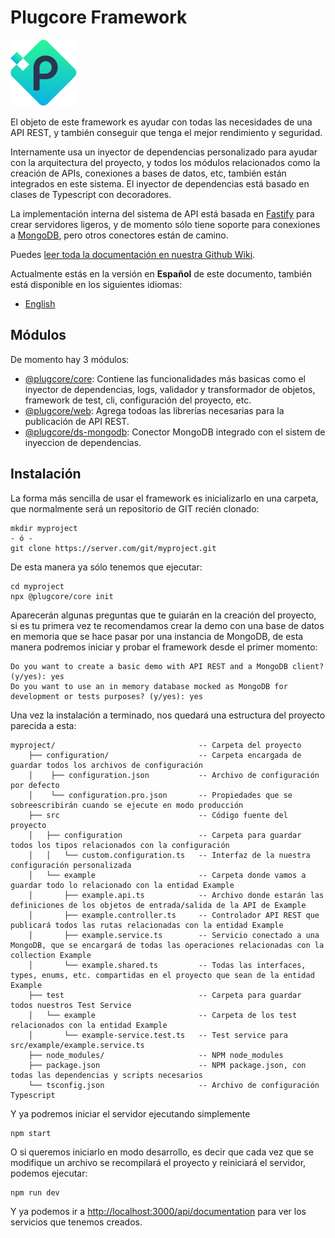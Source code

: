  
# Plugcore Framework
 
![plugcore.com](_docs/logo.png?raw=true "plugcore.com")
 
El objeto de este framework es ayudar con todas las necesidades de una API REST, y también conseguir que tenga el mejor rendimiento y seguridad.
 
Internamente usa un inyector de dependencias personalizado para ayudar con la arquitectura del proyecto, y todos los módulos relacionados como la creación de APIs, conexiones a bases de datos, etc, también están integrados en este sistema. El inyector de dependencias está basado en clases de Typescript con decoradores.
 
La implementación interna del sistema de API está basada en [Fastify](https://www.fastify.io/) para crear servidores ligeros, y de momento sólo tiene soporte para conexiones a [MongoDB](https://www.mongodb.com), pero otros conectores están de camino.
 
Puedes [leer toda la documentación en nuestra Github Wiki](https://github.com/plugcore/plug/wiki/%C3%8Dndice).
 
Actualmente estás en la versión en __Español__ de este documento, también está disponible en los siguientes idiomas: 
- [English](https://github.com/plugcore/plug/)
 
## Módulos
 
De momento hay 3 módulos:
- [@plugcore/core](https://www.npmjs.com/package/@plugcore/core): Contiene las funcionalidades más basicas como el inyector de dependencias, logs, validador y transformador de objetos, framework de test, cli, configuración del proyecto, etc.
- [@plugcore/web](https://www.npmjs.com/package/@plugcore/web): Agrega todoas las librerías necesarias para la publicación de API REST.
- [@plugcore/ds-mongodb](https://www.npmjs.com/package/@plugcore/ds-mongodb): Conector MongoDB integrado con el sistem de inyeccion de dependencias.
 
## Instalación
 
La forma más sencilla de usar el framework es inicializarlo en una carpeta, que normalmente será un repositorio de GIT recién clonado:
 
```
mkdir myproject
- ó -
git clone https://server.com/git/myproject.git
```
 
De esta manera ya sólo tenemos que ejecutar:
 
```
cd myproject
npx @plugcore/core init
```
 
Aparecerán algunas preguntas que te guiarán en la creación del proyecto, si es tu primera vez te recomendamos crear la demo con una base de datos en memoria que se hace pasar por una instancia de MongoDB, de esta manera podremos iniciar y probar el framework desde el primer momento:
 
```
Do you want to create a basic demo with API REST and a MongoDB client? (y/yes): yes
Do you want to use an in memory database mocked as MongoDB for development or tests purposes? (y/yes): yes
```
 
Una vez la instalación a terminado, nos quedará una estructura del proyecto parecida a esta:
 
```
myproject/                                -- Carpeta del proyecto
    ├── configuration/                    -- Carpeta encargada de guardar todos los archivos de configuración
    │    ├── configuration.json           -- Archivo de configuración por defecto
    │    └── configuration.pro.json       -- Propiedades que se sobreescribirán cuando se ejecute en modo producción
    ├── src                               -- Código fuente del proyecto
    │   ├── configuration                 -- Carpeta para guardar todos los tipos relacionados con la configuración
    │   │   └── custom.configuration.ts   -- Interfaz de la nuestra configuración personalizada
    │   └── example                       -- Carpeta donde vamos a guardar todo lo relacionado con la entidad Example
    │       ├── example.api.ts            -- Archivo donde estarán las definiciones de los objetos de entrada/salida de la API de Example
    │       ├── example.controller.ts     -- Controlador API REST que publicará todos las rutas relacionadas con la entidad Example
    │       ├── example.service.ts        -- Servicio conectado a una MongoDB, que se encargará de todas las operaciones relacionadas con la collection Example
    │       └── example.shared.ts         -- Todas las interfaces, types, enums, etc. compartidas en el proyecto que sean de la entidad Example
    ├── test                              -- Carpeta para guardar todos nuestros Test Service
    │   └── example                       -- Carpeta de los test relacionados con la entidad Example
    │       └── example-service.test.ts   -- Test service para src/example/example.service.ts
    ├── node_modules/                     -- NPM node_modules
    ├── package.json                      -- NPM package.json, con todas las dependencias y scripts necesarios
    └── tsconfig.json                     -- Archivo de configuración Typescript
```
 
Y ya podremos iniciar el servidor ejecutando simplemente
 
```
npm start
```
 
O si queremos iniciarlo en modo desarrollo, es decir que cada vez que se modifique un archivo se recompilará el proyecto y reiniciará el servidor, podemos ejecutar:
 
```
npm run dev
```
 
Y ya podemos ir a [http://localhost:3000/api/documentation](http://localhost:3000/api/documentation) para ver los servicios que tenemos creados.
 
